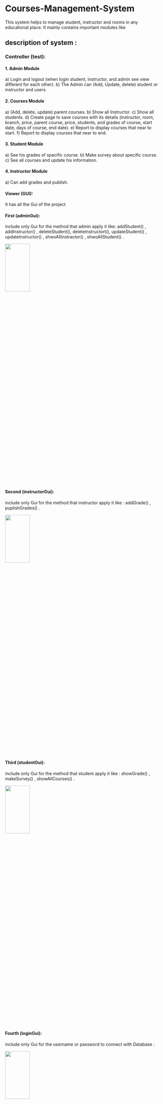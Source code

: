 # Courses-Management-System
This system helps to manage student, instructor and rooms in any educational place. It mainly contains important modules like

## description of system : 

### Controller (test): 
#### 1. Admin Module 
a) Login and logout (when login student, instructor, and admin see view different for each other).
 b) The Admin can (Add, Update, delete) student or instructor and users. 

#### 2. Courses Module 
a) (Add, delete, update) parent courses. 
b) Show all Instructor. 
c) Show all students. 
d) Create page to save courses with its details (instructor, room, branch, price, parent course, price, students, and grades of course, start date, days of course, end date). 
e) Report to display courses that near to start.
f) Report to display courses that near to end. 

#### 3. Student Module 
a) See his grades of specific course. 
b) Make survey about specific course. 
c) See all courses and update his information. 

#### 4. Instructor Module 
a) Can add grades and publish.

#### Viewer (GUI): 
It has all the Gui of the project 

#### First (adminGui): 
include only Gui for the method that admin apply it like: addStudent() , addInstructor() , deleteStudent(),  deleteInstructort(), updateStudent() , updateInstructor() , shwoAllInstractor() , shwoAllStudent() .

<img src="https://github.com/mohamed-gasser/Library-Research-Project-Application/assets/102036714/da0c0fec-48c0-4273-847b-2bee3a1df7a4)" width="40%" height="20%">

#### Second (instructorGui): 
include only Gui for the method that instructor apply it  like :
addGrade() , puplishGrades() . 

<img src="https://github.com/mohamed-gasser/Library-Research-Project-Application/assets/102036714/d514dd0e-300c-4174-bd29-772091eede8b)" width="40%" height="20%">

#### Third (studentGui):
include only Gui for the method that student apply it  like :
showGrade() , makeSurvey() , showAllCourses() .

<img src="https://github.com/mohamed-gasser/Library-Research-Project-Application/assets/102036714/e4b8edb7-c23d-427c-8ea8-0ce9b03f6224)" width="40%" height="20%">

#### Fourth (loginGui):
include only Gui for the username or password to connect with Database :

<img src="https://github.com/mohamed-gasser/Library-Research-Project-Application/assets/102036714/dcb699bb-0df3-43bb-9520-67e4d70c2b62)" width="40%" height="20%">

### Modules (Database): 
include all Database classes for each modules like:

1- class  AdminSQl have all Query of the method that admin apply it . 

2- class  InstructorSQl have all Query of the method that Instructor apply it . 

3- class  StudentSQl have all Query of the method that Student apply it . 

4- class  DatabaseConnection have connection to Database . 

5- class  CourseSQl have all Query of the method about course . 

### Database Schema : 

<img src="https://github.com/mohamed-gasser/Library-Research-Project-Application/assets/102036714/06cb0554-6618-4636-9f79-92d87bb80982)" width="80%" height="30%">




### Contact
You can communicate by following e-mails If you have more questions about the project:

o mohamedgasser230@gmail.com


